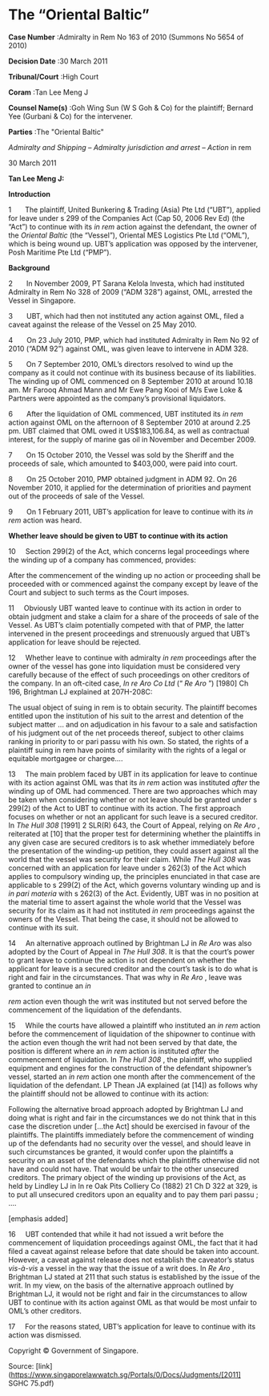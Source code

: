 # The “Oriental Baltic” 



**Case Number** :Admiralty in Rem No 163 of 2010 (Summons No 5654 of 2010) 

**Decision Date** :30 March 2011 

**Tribunal/Court** :High Court 

**Coram** :Tan Lee Meng J 

**Counsel Name(s)** :Goh Wing Sun (W S Goh & Co) for the plaintiff; Bernard Yee (Gurbani & Co) for the intervener. 

**Parties** :The "Oriental Baltic" 

_Admiralty and Shipping_ – _Admiralty jurisdiction and arrest_ – _Action_ in rem 

30 March 2011 

**Tan Lee Meng J:** 

**Introduction** 

1       The plaintiff, United Bunkering & Trading (Asia) Pte Ltd (“UBT”), applied for leave under s 299 of the Companies Act (Cap 50, 2006 Rev Ed) (the “Act”) to continue with its _in rem_ action against the defendant, the owner of the _Oriental Baltic_ (the “Vessel”), Oriental MES Logistics Pte Ltd (“OML”), which is being wound up. UBT’s application was opposed by the intervener, Posh Maritime Pte Ltd (“PMP”). 

**Background** 

2       In November 2009, PT Sarana Kelola Investa, which had instituted Admiralty in Rem No 328 of 2009 (“ADM 328”) against, OML, arrested the Vessel in Singapore. 

3       UBT, which had then not instituted any action against OML, filed a caveat against the release of the Vessel on 25 May 2010. 

4       On 23 July 2010, PMP, which had instituted Admiralty in Rem No 92 of 2010 (“ADM 92”) against OML, was given leave to intervene in ADM 328. 

5       On 7 September 2010, OML’s directors resolved to wind up the company as it could not continue with its business because of its liabilities. The winding up of OML commenced on 8 September 2010 at around 10.18 am. Mr Farooq Ahmad Mann and Mr Ewe Pang Kooi of M/s Ewe Loke & Partners were appointed as the company’s provisional liquidators. 

6       After the liquidation of OML commenced, UBT instituted its _in rem_ action against OML on the afternoon of 8 September 2010 at around 2.25 pm. UBT claimed that OML owed it US$183,106.84, as well as contractual interest, for the supply of marine gas oil in November and December 2009. 

7       On 15 October 2010, the Vessel was sold by the Sheriff and the proceeds of sale, which amounted to $403,000, were paid into court. 


8       On 25 October 2010, PMP obtained judgment in ADM 92. On 26 November 2010, it applied for the determination of priorities and payment out of the proceeds of sale of the Vessel. 

9       On 1 February 2011, UBT’s application for leave to continue with its _in rem_ action was heard. 

**Whether leave should be given to UBT to continue with its action** 

10     Section 299(2) of the Act, which concerns legal proceedings where the winding up of a company has commenced, provides: 

 After the commencement of the winding up no action or proceeding shall be proceeded with or commenced against the company except by leave of the Court and subject to such terms as the Court imposes. 

11     Obviously UBT wanted leave to continue with its action in order to obtain judgment and stake a claim for a share of the proceeds of sale of the Vessel. As UBT’s claim potentially competed with that of PMP, the latter intervened in the present proceedings and strenuously argued that UBT’s application for leave should be rejected. 

12     Whether leave to continue with admiralty _in rem_ proceedings after the owner of the vessel has gone into liquidation must be considered very carefully because of the effect of such proceedings on other creditors of the company. In an oft-cited case, _In re Aro Co Ltd_ (“ _Re Aro_ ”) [1980] Ch 196, Brightman LJ explained at 207H-208C: 

 The usual object of suing in rem is to obtain security. The plaintiff becomes entitled upon the institution of his suit to the arrest and detention of the subject matter ... and on adjudication in his favour to a sale and satisfaction of his judgment out of the net proceeds thereof, subject to other claims ranking in priority to or pari passu with his own. So stated, the rights of a plaintiff suing in rem have points of similarity with the rights of a legal or equitable mortgagee or chargee.... 

13     The main problem faced by UBT in its application for leave to continue with its action against OML was that its _in rem_ action was instituted _after_ the winding up of OML had commenced. There are two approaches which may be taken when considering whether or not leave should be granted under s 299(2) of the Act to UBT to continue with its action. The first approach focuses on whether or not an applicant for such leave is a secured creditor. In _The Hull 308_ <span class="citation">[1991] 2 SLR(R) 643</span>, the Court of Appeal, relying on _Re Aro_ , reiterated at [10] that the proper test for determining whether the plaintiffs in any given case are secured creditors is to ask whether immediately before the presentation of the winding-up petition, they could assert against all the world that the vessel was security for their claim. While _The Hull 308_ was concerned with an application for leave under s 262(3) of the Act which applies to compulsory winding up, the principles enunciated in that case are applicable to s 299(2) of the Act, which governs voluntary winding up and is _in pari materia_ with s 262(3) of the Act. Evidently, UBT was in no position at the material time to assert against the whole world that the Vessel was security for its claim as it had not instituted _in rem_ proceedings against the owners of the Vessel. That being the case, it should not be allowed to continue with its suit. 

14     An alternative approach outlined by Brightman LJ in _Re Aro_ was also adopted by the Court of Appeal in _The Hull 308_. It is that the court’s power to grant leave to continue the action is not dependent on whether the applicant for leave is a secured creditor and the court’s task is to do what is right and fair in the circumstances. That was why in _Re Aro_ , leave was granted to continue an _in_ 


_rem_ action even though the writ was instituted but not served before the commencement of the liquidation of the defendants. 

15     While the courts have allowed a plaintiff who instituted an _in rem_ action before the commencement of liquidation of the shipowner to continue with the action even though the writ had not been served by that date, the position is different where an _in rem_ action is instituted _after_ the commencement of liquidation. In _The Hull 308_ , the plaintiff, who supplied equipment and engines for the construction of the defendant shipowner’s vessel, started an _in rem_ action one month after the commencement of the liquidation of the defendant. LP Thean JA explained (at [14]) as follows why the plaintiff should not be allowed to continue with its action: 

 Following the alternative broad approach adopted by Brightman LJ and doing what is right and fair in the circumstances we do not think that in this case the discretion under [...the Act] should be exercised in favour of the plaintiffs. The plaintiffs immediately before the commencement of winding up of the defendants had no security over the vessel, and should leave in such circumstances be granted, it would confer upon the plaintiffs a security on an asset of the defendants which the plaintiffs otherwise did not have and could not have. That would be unfair to the other unsecured creditors. The primary object of the winding up provisions of the Act, as held by Lindley LJ in In re Oak Pits Colliery Co (1882) 21 Ch D 322 at 329, is to put all unsecured creditors upon an equality and to pay them pari passu ; .... 

 [emphasis added] 

16     UBT contended that while it had not issued a writ before the commencement of liquidation proceedings against OML, the fact that it had filed a caveat against release before that date should be taken into account. However, a caveat against release does not establish the caveator’s status _vis-à-vis_ a vessel in the way that the issue of a writ does. In _Re Aro_ , Brightman LJ stated at 211 that such status is established by the issue of the writ. In my view, on the basis of the alternative approach outlined by Brightman LJ, it would not be right and fair in the circumstances to allow UBT to continue with its action against OML as that would be most unfair to OML’s other creditors. 

17     For the reasons stated, UBT’s application for leave to continue with its action was dismissed. 

 Copyright © Government of Singapore. 


Source: [link](https://www.singaporelawwatch.sg/Portals/0/Docs/Judgments/[2011] SGHC 75.pdf)
